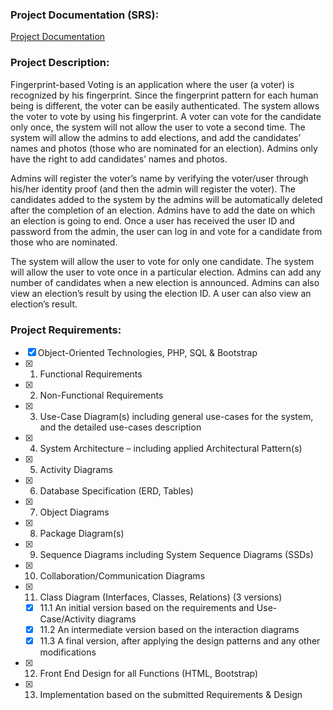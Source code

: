 ### Project Documentation (SRS):
[Project Documentation](Documentation.pdf)<br />

### Project Description:
Fingerprint-based Voting is an application where the user (a voter) is recognized by his fingerprint. Since the fingerprint
pattern for each human being is different, the voter can be easily authenticated. The system allows the voter to vote by
using his fingerprint. A voter can vote for the candidate only once, the system will not allow the user to vote a second
time. The system will allow the admins to add elections, and add the candidates’ names and photos (those who are
nominated for an election). Admins only have the right to add candidates’ names and photos.

Admins will register the voter’s name by verifying the voter/user through his/her identity proof (and then the admin will register the voter). The
candidates added to the system by the admins will be automatically deleted after the completion of an election. Admins
have to add the date on which an election is going to end. Once a user has received the user ID and password from the
admin, the user can log in and vote for a candidate from those who are nominated.

The system will allow the user to vote for only one candidate. The system will allow the user to vote once in a particular election. Admins can add any number
of candidates when a new election is announced. Admins can also view an election’s result by using the election ID. A user
can also view an election’s result.

### Project Requirements:
- [x]  Object-Oriented Technologies, PHP, SQL & Bootstrap
- [x]  1. Functional Requirements
- [x]  2. Non-Functional Requirements
- [x]  3. Use-Case Diagram(s) including general use-cases for the system, and the detailed use-cases description
- [x]  4. System Architecture – including applied Architectural Pattern(s)
- [x]  5. Activity Diagrams
- [x]  6. Database Specification (ERD, Tables)
- [x]  7. Object Diagrams
- [x]  8. Package Diagram(s)
- [x]  9. Sequence Diagrams including System Sequence Diagrams (SSDs)
- [x]  10. Collaboration/Communication Diagrams
- [x]  11. Class Diagram (Interfaces, Classes, Relations) (3 versions)
    - [x]  11.1 An initial version based on the requirements and Use-Case/Activity diagrams
    - [x]  11.2 An intermediate version based on the interaction diagrams
    - [x]  11.3 A final version, after applying the design patterns and any other modifications
- [x]  12. Front End Design for all Functions (HTML, Bootstrap)
- [x]  13. Implementation based on the submitted Requirements & Design



